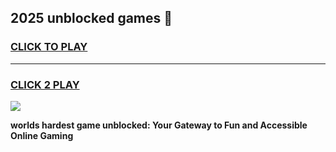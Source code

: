 
## 2025 unblocked games 👋
<h3>
<a href="https://premium.freeplayer.one?title=2025_unblocked_games&ref=13F">CLICK TO PLAY</a></h3>
<hr>

<h3>
<a href="https://premium.freeplayer.one?title=2025_unblocked_games&ref=13F">CLICK 2 PLAY</a>
  
</h3>

<a href="https://premium.freeplayer.one?title=2025_unblocked_games&ref=12F/"><img src="https://clearcache.store/games.png"></a>


**worlds hardest game unblocked: Your Gateway to Fun and Accessible Online Gaming**
